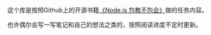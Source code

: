 这个库是按照Github上的开源书籍[《Node.js 包教不包会》](https://github.com/alsotang/node-lessons)做的任务内容。

也许偶尔会写一写笔记和自己的想法之类的，按照阅读进度不定时更新。